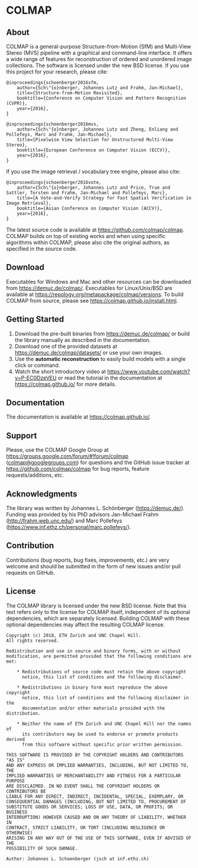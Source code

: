 COLMAP
======

About
-----

COLMAP is a general-purpose Structure-from-Motion (SfM) and Multi-View Stereo
(MVS) pipeline with a graphical and command-line interface. It offers a wide
range of features for reconstruction of ordered and unordered image collections.
The software is licensed under the new BSD license. If you use this project for
your research, please cite:

    @inproceedings{schoenberger2016sfm,
        author={Sch\"{o}nberger, Johannes Lutz and Frahm, Jan-Michael},
        title={Structure-from-Motion Revisited},
        booktitle={Conference on Computer Vision and Pattern Recognition (CVPR)},
        year={2016},
    }

    @inproceedings{schoenberger2016mvs,
        author={Sch\"{o}nberger, Johannes Lutz and Zheng, Enliang and Pollefeys, Marc and Frahm, Jan-Michael},
        title={Pixelwise View Selection for Unstructured Multi-View Stereo},
        booktitle={European Conference on Computer Vision (ECCV)},
        year={2016},
    }

If you use the image retrieval / vocabulary tree engine, please also cite:

    @inproceedings{schoenberger2016vote,
        author={Sch\"{o}nberger, Johannes Lutz and Price, True and Sattler, Torsten and Frahm, Jan-Michael and Pollefeys, Marc},
        title={A Vote-and-Verify Strategy for Fast Spatial Verification in Image Retrieval},
        booktitle={Asian Conference on Computer Vision (ACCV)},
        year={2016},
    }

The latest source code is available at https://github.com/colmap/colmap. COLMAP
builds on top of existing works and when using specific algorithms within
COLMAP, please also cite the original authors, as specified in the source code.


Download
--------

Executables for Windows and Mac and other resources can be downloaded from
https://demuc.de/colmap/. Executables for Linux/Unix/BSD are available at
https://repology.org/metapackage/colmap/versions. To build COLMAP from source,
please see https://colmap.github.io/install.html.

Getting Started
---------------

1. Download the pre-built binaries from https://demuc.de/colmap/ or build the
   library manually as described in the documentation.
2. Download one of the provided datasets at https://demuc.de/colmap/datasets/
   or use your own images.
3. Use the **automatic reconstruction** to easily build models
   with a single click or command.
4. Watch the short introductory video at
   https://www.youtube.com/watch?v=P-EC0DzeVEU or read the tutorial
   in the documentation at https://colmap.github.io/ for more details.


Documentation
-------------

The documentation is available at https://colmap.github.io/.


Support
-------

Please, use the COLMAP Google Group at
https://groups.google.com/forum/#!forum/colmap (colmap@googlegroups.com) for
questions and the GitHub issue tracker at https://github.com/colmap/colmap for
bug reports, feature requests/additions, etc.


Acknowledgments
---------------

The library was written by Johannes L. Schönberger (https://demuc.de/). Funding
was provided by his PhD advisors Jan-Michael Frahm (http://frahm.web.unc.edu/)
and Marc Pollefeys (https://www.inf.ethz.ch/personal/marc.pollefeys/).


Contribution
------------

Contributions (bug reports, bug fixes, improvements, etc.) are very welcome and
should be submitted in the form of new issues and/or pull requests on GitHub.


License
-------

The COLMAP library is licensed under the new BSD license. Note that this text
refers only to the license for COLMAP itself, independent of its optional
dependencies, which are separately licensed. Building COLMAP with these optional
dependencies may affect the resulting COLMAP license.

    Copyright (c) 2018, ETH Zurich and UNC Chapel Hill.
    All rights reserved.

    Redistribution and use in source and binary forms, with or without
    modification, are permitted provided that the following conditions are met:

        * Redistributions of source code must retain the above copyright
          notice, this list of conditions and the following disclaimer.

        * Redistributions in binary form must reproduce the above copyright
          notice, this list of conditions and the following disclaimer in the
          documentation and/or other materials provided with the distribution.

        * Neither the name of ETH Zurich and UNC Chapel Hill nor the names of
          its contributors may be used to endorse or promote products derived
          from this software without specific prior written permission.

    THIS SOFTWARE IS PROVIDED BY THE COPYRIGHT HOLDERS AND CONTRIBUTORS "AS IS"
    AND ANY EXPRESS OR IMPLIED WARRANTIES, INCLUDING, BUT NOT LIMITED TO, THE
    IMPLIED WARRANTIES OF MERCHANTABILITY AND FITNESS FOR A PARTICULAR PURPOSE
    ARE DISCLAIMED. IN NO EVENT SHALL THE COPYRIGHT HOLDERS OR CONTRIBUTORS BE
    LIABLE FOR ANY DIRECT, INDIRECT, INCIDENTAL, SPECIAL, EXEMPLARY, OR
    CONSEQUENTIAL DAMAGES (INCLUDING, BUT NOT LIMITED TO, PROCUREMENT OF
    SUBSTITUTE GOODS OR SERVICES; LOSS OF USE, DATA, OR PROFITS; OR BUSINESS
    INTERRUPTION) HOWEVER CAUSED AND ON ANY THEORY OF LIABILITY, WHETHER IN
    CONTRACT, STRICT LIABILITY, OR TORT (INCLUDING NEGLIGENCE OR OTHERWISE)
    ARISING IN ANY WAY OUT OF THE USE OF THIS SOFTWARE, EVEN IF ADVISED OF THE
    POSSIBILITY OF SUCH DAMAGE.

    Author: Johannes L. Schoenberger (jsch at inf.ethz.ch)
